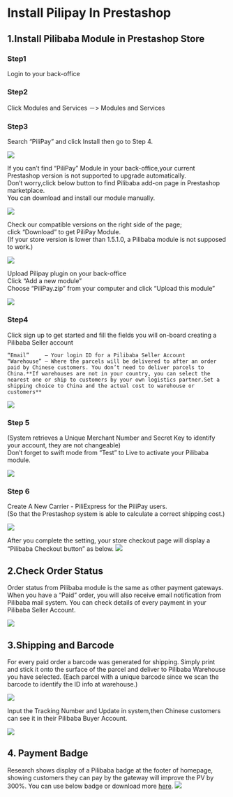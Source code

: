 # Install Pilipay In Prestashop

## 1.Install Pilibaba Module in Prestashop Store

### Step1
Login to your back-office

### Step2
Click Modules and Services －> Modules and Services

### Step3
Search “PiliPay” and click Install then go to Step 4.

![](http://api.pilibaba.com/doc/img/20151130/step1.png)

If you can’t find “PiliPay” Module in your back-office,your current Prestashop version is not supported to upgrade automatically.   
Don’t worry,click below button to find Pilibaba add-on page in Prestashop marketplace.  
You can download and install our module manually. 

[![](http://api.pilibaba.com/doc/media/logos/prestashop.png)](http://addons.prestashop.com/en/22443-1-click-sell-all-in-one-solution-to-china-pilibaba.html)

Check our compatible versions on the right side of the page;  
click “Download” to get PiliPay Module.  
(If your store version is lower than 1.5.1.0, a Pilibaba module is not supposed to work.)

![](http://api.pilibaba.com/doc/img/20151130/step2.png)

Upload Pilipay plugin on your back-office  
Click “Add a new module”  
Choose “PiliPay.zip” from your computer and click “Upload this module”

![](http://api.pilibaba.com/doc/img/20151130/step3.png)   

### Step4
Click sign up to get started and fill the fields you will on-board creating a Pilibaba Seller account 

    “Email”     – Your login ID for a Pilibaba Seller Account
    “Warehouse” – Where the parcels will be delivered to after an order paid by Chinese customers. You don’t need to deliver parcels to China.**If warehouses are not in your country, you can select the nearest one or ship to customers by your own logistics partner.Set a shipping choice to China and the actual cost to warehouse or customers**

![](http://api.pilibaba.com/doc/img/20151130/step4.png)  

### Step 5
(System retrieves a Unique Merchant Number and Secret Key to identify your account, they are not changeable)  
Don’t forget to swift mode from “Test” to Live to activate your Pilibaba module. 

![](http://api.pilibaba.com/doc/img/20151130/step5.png)

### Step 6
Create A New Carrier - PiliExpress for the PiliPay users.  
(So that the Prestashop system is able to calculate a correct shipping cost.)

![](http://api.pilibaba.com/doc/img/20151130/step6.png) 
 
After you complete the setting, your store checkout page will display a “Pilibaba Checkout button” as below.
![](http://api.pilibaba.com/doc/img/20151130/1448893319505875.png)

## 2.Check Order Status
Order status from Pilibaba module is the same as other payment gateways. When you have a “Paid” order, you will also receive email notification from Pilibaba mail system. You can check details of every payment in your Pilibaba Seller Account.

![](http://api.pilibaba.com/doc/img/20151130/1448893332677203.png)

## 3.Shipping and Barcode
For every paid order a barcode was generated for shipping. Simply print and stick it onto the surface of the parcel and deliver to Pilibaba Warehouse you have selected. (Each parcel with a unique barcode since we scan the barcode to identify the ID info at warehouse.)

![](http://api.pilibaba.com/doc/media/14497194956319/14501658785855.jpg)

Input the Tracking Number and Update in system,then Chinese customers can see it in their Pilibaba Buyer Account.

![](http://api.pilibaba.com/doc/img/20151130/1448893341521603.png)

## 4. Payment Badge 
Research shows display of a Pilibaba badge at the footer of homepage, showing customers they can pay by the gateway will improve the PV by 300%.
You can use below badge or download more [here](http://en.pilibaba.com/api).
![](http://api.pilibaba.com/doc/img/20151130/badge.png)